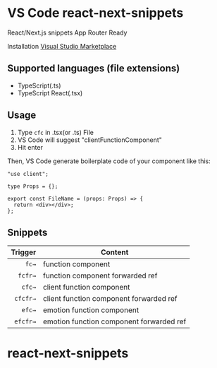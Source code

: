 # VS Code react-next-snippets

React/Next.js snippets App Router Ready

Installation
[Visual Studio Marketplace](https://marketplace.visualstudio.com/items?itemName=stlato.react-next-snippets)

## Supported languages (file extensions)

- TypeScript(.ts)
- TypeScript React(.tsx)

## Usage

1. Type `cfc` in .tsx(or .ts) File
2. VS Code will suggest "clientFunctionComponent"
3. Hit enter

Then, VS Code generate boilerplate code of your component like this:

```tsx
"use client";

type Props = {};

export const FileName = (props: Props) => {
  return <div></div>;
};
```

## Snippets

|  Trigger | Content                                  |
| -------: | ---------------------------------------- |
|    `fc→` | function component                       |
|  `fcfr→` | function component forwarded ref         |
|   `cfc→` | client function component                |
| `cfcfr→` | client function component forwarded ref  |
|   `efc→` | emotion function component               |
| `efcfr→` | emotion function component forwarded ref |
# react-next-snippets
